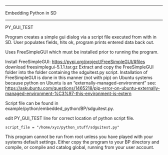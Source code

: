 **********************
Embedding Python in SD
**********************

PY_GUI_TEST

Program creates a simple gui dialog via a script file executed from with in SD.
User populates fields, hits ok, program prints entered data back out.

Uses FreeSimpleGUI which must be installed prior to running the program.

Install FreeSimpleGUI:    https://pypi.org/project/FreeSimpleGUI/#files    download freesimplegui-5.1.1.tar.gz 
	Extract and copy the FreeSimpleGUI folder into the folder containing the sdguitest.py script.
	Installation of FreeSimpleGUI is done in this manner (not with pip) on Ubuntu systems
	because python on Ubuntu is an  “externally-managed-environment”
see:
https://askubuntu.com/questions/1465218/pip-error-on-ubuntu-externally-managed-environment-%C3%97-this-environment-is-extern

Script file can be found in example/python/embedded_python/BP/sdguitest.py. 

edit PY_GUI_TEST line for correct location of python script file.

    script_file = "/home/xyz/python_stuff/sdguitest.py"

This program cannot be run from root unless you have played with your systems default settings.
Either copy the program to your BP directory and compile, or compile and catalog global, running from
your user account.

    
